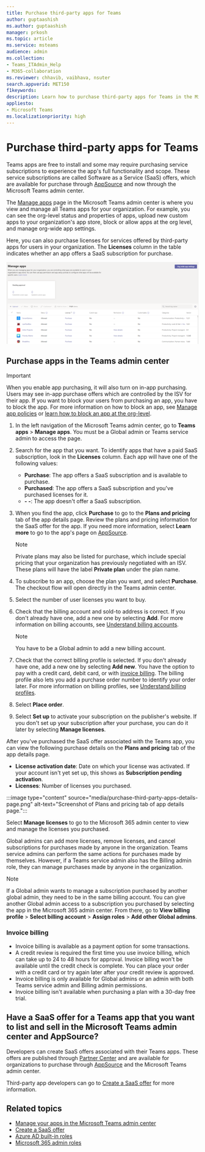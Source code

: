```yaml
---
title: Purchase third-party apps for Teams
author: guptaashish
ms.author: guptaashish
manager: prkosh
ms.topic: article
ms.service: msteams
audience: admin
ms.collection: 
- Teams_ITAdmin_Help
- M365-collaboration
ms.reviewer: chhavib, vaibhava, nsuter
search.appverid: MET150
f1keywords: 
description: Learn how to purchase third-party apps for Teams in the Microsoft Teams admin center.
appliesto: 
- Microsoft Teams
ms.localizationpriority: high
---
```

# Purchase third-party apps for Teams

Teams apps are free to install and some may require purchasing service subscriptions to experience the app's full functionality and scope. These service subscriptions are called Software as a Service (SaaS) offers, which are available for purchase through [AppSource](https://appsource.microsoft.com/) and now through the Microsoft Teams admin center.

The [Manage apps](manage-apps.md) page in the Microsoft Teams admin center is where you view and manage all Teams apps for your organization. For example, you can see the org-level status and properties of apps, upload new custom apps to your organization's app store, block or allow apps at the org level, and manage org-wide app settings.

Here, you can also purchase licenses for services offered by third-party apps for users in your organization. The **Licenses** column in the table indicates whether an app offers a SaaS subscription for purchase.

![Screenshot of purchase licenses manage apps page.](media/manage-apps-new-page.png)

## Purchase apps in the Teams admin center

> [!IMPORTANT]
> When you enable app purchasing, it will also turn on in-app purchasing. Users may see in-app purchase offers which are controlled by the ISV for their app. If you want to block your users from purchasing an app, you have to block the app. For more information on how to block an app, see [Manage app policies](app-policies.md) or [learn how to block an app at the org-level](manage-apps.md#allow-and-block-apps).

1. In the left navigation of the Microsoft Teams admin center, go to **Teams apps** > **Manage apps**. You must be a Global admin or Teams service admin to access the page.
1. Search for the app that you want. To identify apps that have a paid SaaS subscription, look in the **Licenses** column. Each app will have one of the following values:
    - **Purchase**: The app offers a SaaS subscription and is available to purchase.  
    - **Purchased**: The app offers a SaaS subscription and you've purchased licenses for it.
    - **- -**: The app doesn't offer a SaaS subscription.
1. When you find the app, click **Purchase** to go to the **Plans and pricing** tab of the app details page. Review the plans and pricing information for the SaaS offer for the app. If you need more information, select **Learn more** to go to the app's page on [AppSource](https://appsource.microsoft.com/).

   > [!NOTE]
   > Private plans may also be listed for purchase, which include special pricing that your organization has previously negotiated with an ISV. These plans will have the label **Private plan** under the plan name.

1. To subscribe to an app, choose the plan you want, and select **Purchase**. The checkout flow will open directly in the Teams admin center.

1. Select the number of user licenses you want to buy.
1. Check that the billing account and sold-to address is correct. If you don't already have one, add a new one by selecting **Add**. For more information on billing accounts, see [Understand billing accounts](/microsoft-365/commerce/manage-billing-accounts).

   > [!NOTE]
   > You have to be a Global admin to add a new billing account.

1. Check that the correct billing profile is selected. If you don't already have one, add a new one by selecting **Add new**. You have the option to pay with a credit card, debit card, or with [invoice billing](#invoice-billing). The billing profile also lets you add a purchase order number to identify your order later. For more information on billing profiles, see [Understand billing profiles](/microsoft-365/commerce/billing-and-payments/manage-billing-profiles).
1. Select **Place order**.
1. Select **Set up** to activate your subscription on the publisher's website. If you don't set up your subscription after your purchase, you can do it later by selecting **Manage licenses**.

After you've purchased the SaaS offer associated with the Teams app, you can view the following purchase details on the **Plans and pricing** tab of the app details page.

- **License activation date**: Date on which your license was activated. If your account isn't yet set up, this shows as **Subscription pending activation**.
- **Licenses**: Number of licenses you purchased.

:::image type="content" source="media/purchase-third-party-apps-details-page.png" alt-text="Screenshot of Plans and pricing tab of app details page.":::

Select **Manage licenses** to go to the Microsoft 365 admin center to view and manage the licenses you purchased.

Global admins can add more licenses, remove licenses, and cancel subscriptions for purchases made by anyone in the organization. Teams service admins can perform the same actions for purchases made by themselves. However, if a Teams service admin also has the Billing admin role, they can manage purchases made by anyone in the organization.

> [!NOTE]
> If a Global admin wants to manage a subscription purchased by another global admin, they need to be in the same billing account. You can give another Global admin access to a subscription you purchased by selecting the app in the Microsoft 365 admin center. From there, go to **View billing profile** > **Select billing account** > **Assign roles** > **Add other Global admins**.

### Invoice billing

- Invoice billing is available as a payment option for some transactions.
- A credit review is required the first time you use invoice billing, which can take up to 24 to 48 hours for approval. Invoice billing won't be available until the credit check is complete. You can place your order with a credit card or try again later after your credit review is approved.
- Invoice billing is only available for Global admins or an admin with both Teams service admin and Billing admin permissions.
- Invoice billing isn't available when purchasing a plan with a 30-day free trial.

## Have a SaaS offer for a Teams app that you want to list and sell in the Microsoft Teams admin center and AppSource?

Developers can create SaaS offers associated with their Teams apps. These offers are published through [Partner Center](https://partner.microsoft.com) and are available for organizations to purchase through [AppSource](https://appsource.microsoft.com/) and the Microsoft Teams admin center.

Third-party app developers can go to [Create a SaaS offer](/azure/marketplace/partner-center-portal/create-new-saas-offer) for more information.

## Related topics

- [Manage your apps in the Microsoft Teams admin center](manage-apps.md)
- [Create a SaaS offer](/azure/marketplace/partner-center-portal/create-new-saas-offer)
- [Azure AD built-in roles](/azure/active-directory/roles/permissions-reference)
- [Microsoft 365 admin roles](/microsoft-365/admin/add-users/about-admin-roles)
